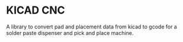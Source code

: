 # KICAD CNC
A library to convert pad and placement data from kicad to gcode for a solder paste dispenser and pick and place machine. 
